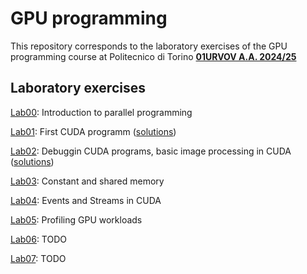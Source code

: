 # GPU programming

This repository corresponds to the laboratory exercises of the GPU programming course at Politecnico di Torino **[01URVOV A.A. 2024/25](https://didattica.polito.it/pls/portal30/gap.pkg_guide.viewGap?p_cod_ins=01URVOV&p_a_acc=2025&p_header=S&p_lang=IT&multi=N)**

## Laboratory exercises

[Lab00](Lab00/README.md): Introduction to parallel programming

[Lab01](Lab01/README.md): First CUDA programm ([solutions](Lab01/solutions/))

[Lab02](Lab02/README.md): Debuggin CUDA programs, basic image processing in CUDA ([solutions](Lab02/solutions/))

[Lab03](Lab03/README.md): Constant and shared memory<!---([solutions](Lab03/solutions/))-->  

[Lab04](Lab04/README.md): Events and Streams in CUDA <!---([solutions](Lab04/solutions/))-->

[Lab05](Lab05/README.md): Profiling GPU workloads <!---([solutions](Lab05/solutions))-->

[Lab06](Lab06/README.md): TODO <!---([solutions](/README.md))-->

[Lab07](Lab07/README.md): TODO <!---([solutions](/README.md))-->
